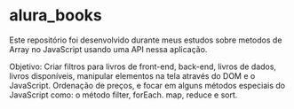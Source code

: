 # alura_books
Este repositório foi desenvolvido durante meus estudos sobre metodos de Array no JavaScript usando uma API nessa aplicação.

Objetivo: Criar filtros para livros de front-end, back-end, livros de dados, livros disponíveis, manipular elementos na 
tela através do DOM e o JavaScript. Ordenação de preços, e focar em alguns métodos especiais do JavaScript como: o método filter, forEach. map, reduce e sort.
